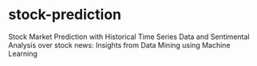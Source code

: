 # stock-prediction
Stock Market Prediction with Historical Time Series Data and Sentimental Analysis over stock news: Insights from Data Mining using Machine Learning
